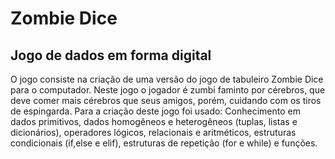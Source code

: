 # Zombie Dice

## Jogo de dados em forma digital

O jogo consiste na criação de uma versão do
jogo de tabuleiro Zombie Dice para o computador. Neste jogo o jogador é zumbi faminto por cérebros, que
deve comer mais cérebros que seus amigos, porém, cuidando com os tiros de espingarda. Para a criação
deste jogo foi usado: Conhecimento em dados primitivos, dados homogêneos e
heterogêneos (tuplas, listas e dicionários), operadores lógicos, relacionais e aritméticos, estruturas
condicionais (if,else e elif), estruturas de repetição (for e while) e funções.
